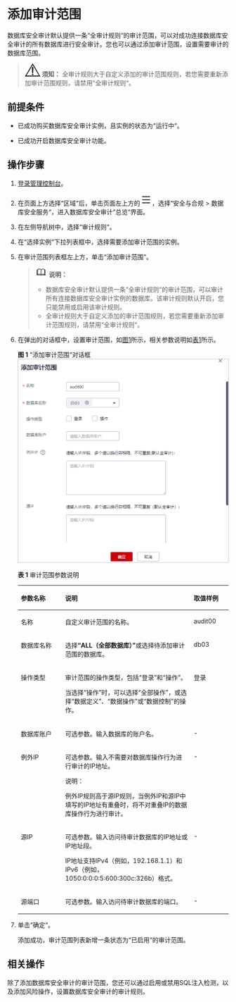 # 添加审计范围<a name="dbss_01_0190"></a>

数据库安全审计默认提供一条“全审计规则“的审计范围，可以对成功连接数据库安全审计的所有数据库进行安全审计。您也可以通过添加审计范围，设置需要审计的数据库范围。

>![](public_sys-resources/icon-notice.gif) **须知：** 
>全审计规则大于自定义添加的审计范围规则，若您需要重新添加审计范围规则，请禁用“全审计规则“。

## 前提条件<a name="section070891116319"></a>

-   已成功购买数据库安全审计实例，且实例的状态为“运行中“。

-   已成功开启数据库安全审计功能。

## 操作步骤<a name="section13224195251412"></a>

1.  [登录管理控制台](https://console.huaweicloud.com/?locale=zh-cn)。
2.  在页面上方选择“区域“后，单击页面左上方的![](figures/icon-list-1.png)，选择“安全与合规  \>  数据库安全服务“，进入数据库安全审计“总览“界面。
3.  在左侧导航树中，选择“审计规则“。
4.  在“选择实例“下拉列表框中，选择需要添加审计范围的实例。
5.  在审计范围列表框左上方，单击“添加审计范围“。

    >![](public_sys-resources/icon-note.gif) **说明：** 
    >-   数据库安全审计默认提供一条“全审计规则“的审计范围，可以审计所有连接数据库安全审计实例的数据库。该审计规则默认开启，您只能禁用或启用该审计规则。
    >-   全审计规则大于自定义添加的审计范围规则，若您需要重新添加审计范围规则，请禁用“全审计规则“。

6.  在弹出的对话框中，设置审计范围，如[图1](#fig97457713117)所示，相关参数说明如[表1](#table474657203117)所示。

    **图 1** “添加审计范围“对话框<a name="fig97457713117"></a>  
    ![](figures/添加审计范围对话框.png "添加审计范围对话框")

    **表 1**  审计范围参数说明

    <a name="table474657203117"></a>
    <table><thead align="left"><tr id="row274619703110"><th class="cellrowborder" valign="top" width="21.02%" id="mcps1.2.4.1.1"><p id="p117461775311"><a name="p117461775311"></a><a name="p117461775311"></a>参数名称</p>
    </th>
    <th class="cellrowborder" valign="top" width="60.980000000000004%" id="mcps1.2.4.1.2"><p id="p1374617711318"><a name="p1374617711318"></a><a name="p1374617711318"></a>说明</p>
    </th>
    <th class="cellrowborder" valign="top" width="18%" id="mcps1.2.4.1.3"><p id="p1774612703119"><a name="p1774612703119"></a><a name="p1774612703119"></a>取值样例</p>
    </th>
    </tr>
    </thead>
    <tbody><tr id="row57471572315"><td class="cellrowborder" valign="top" width="21.02%" headers="mcps1.2.4.1.1 "><p id="p17471476318"><a name="p17471476318"></a><a name="p17471476318"></a>名称</p>
    </td>
    <td class="cellrowborder" valign="top" width="60.980000000000004%" headers="mcps1.2.4.1.2 "><p id="p1874710773117"><a name="p1874710773117"></a><a name="p1874710773117"></a>自定义审计范围的名称。</p>
    </td>
    <td class="cellrowborder" valign="top" width="18%" headers="mcps1.2.4.1.3 "><p id="p197474723112"><a name="p197474723112"></a><a name="p197474723112"></a>audit00</p>
    </td>
    </tr>
    <tr id="row10747976313"><td class="cellrowborder" valign="top" width="21.02%" headers="mcps1.2.4.1.1 "><p id="p67471679316"><a name="p67471679316"></a><a name="p67471679316"></a>数据库名称</p>
    </td>
    <td class="cellrowborder" valign="top" width="60.980000000000004%" headers="mcps1.2.4.1.2 "><p id="p132993353464"><a name="p132993353464"></a><a name="p132993353464"></a>选择<strong id="b551918356413"><a name="b551918356413"></a><a name="b551918356413"></a><span class="parmvalue" id="parmvalue1751813574112"><a name="parmvalue1751813574112"></a><a name="parmvalue1751813574112"></a>“ALL（全部数据库）”</span></strong>或选择待添加审计范围的数据库。</p>
    </td>
    <td class="cellrowborder" valign="top" width="18%" headers="mcps1.2.4.1.3 "><p id="p138931609912"><a name="p138931609912"></a><a name="p138931609912"></a>db03</p>
    </td>
    </tr>
    <tr id="row1135581116013"><td class="cellrowborder" valign="top" width="21.02%" headers="mcps1.2.4.1.1 "><p id="p73461641445"><a name="p73461641445"></a><a name="p73461641445"></a>操作类型</p>
    </td>
    <td class="cellrowborder" valign="top" width="60.980000000000004%" headers="mcps1.2.4.1.2 "><p id="p203461464418"><a name="p203461464418"></a><a name="p203461464418"></a>审计范围的操作类型，包括<span class="parmname" id="parmname177054221382"><a name="parmname177054221382"></a><a name="parmname177054221382"></a>“登录”</span>和<span class="parmname" id="parmname1129962515818"><a name="parmname1129962515818"></a><a name="parmname1129962515818"></a>“操作”</span>。</p>
    <p id="p1215625184417"><a name="p1215625184417"></a><a name="p1215625184417"></a>当选择<span class="parmname" id="parmname1915612512445"><a name="parmname1915612512445"></a><a name="parmname1915612512445"></a>“操作”</span>时，可以选择<span class="parmname" id="parmname3156195154420"><a name="parmname3156195154420"></a><a name="parmname3156195154420"></a>“全部操作”</span>，或选择<span class="parmname" id="parmname515765174412"><a name="parmname515765174412"></a><a name="parmname515765174412"></a>“数据定义”</span>、<span class="parmname" id="parmname715714517449"><a name="parmname715714517449"></a><a name="parmname715714517449"></a>“数据操作”</span>或<span class="parmname" id="parmname151571551184411"><a name="parmname151571551184411"></a><a name="parmname151571551184411"></a>“数据控制”</span>的操作。</p>
    </td>
    <td class="cellrowborder" valign="top" width="18%" headers="mcps1.2.4.1.3 "><p id="p1034618424413"><a name="p1034618424413"></a><a name="p1034618424413"></a>登录</p>
    </td>
    </tr>
    <tr id="row2448195934818"><td class="cellrowborder" valign="top" width="21.02%" headers="mcps1.2.4.1.1 "><p id="p06582816496"><a name="p06582816496"></a><a name="p06582816496"></a>数据库账户</p>
    </td>
    <td class="cellrowborder" valign="top" width="60.980000000000004%" headers="mcps1.2.4.1.2 "><p id="p13658198134910"><a name="p13658198134910"></a><a name="p13658198134910"></a>可选参数。输入数据库的账户名。</p>
    </td>
    <td class="cellrowborder" valign="top" width="18%" headers="mcps1.2.4.1.3 "><p id="p865888154913"><a name="p865888154913"></a><a name="p865888154913"></a>-</p>
    </td>
    </tr>
    <tr id="row20913184143815"><td class="cellrowborder" valign="top" width="21.02%" headers="mcps1.2.4.1.1 "><p id="p091384133810"><a name="p091384133810"></a><a name="p091384133810"></a>例外IP</p>
    </td>
    <td class="cellrowborder" valign="top" width="60.980000000000004%" headers="mcps1.2.4.1.2 "><p id="p15913144133816"><a name="p15913144133816"></a><a name="p15913144133816"></a>可选参数。输入不需要对数据库操作行为进行审计的IP地址。</p>
    <div class="note" id="note15267592417"><a name="note15267592417"></a><a name="note15267592417"></a><span class="notetitle"> 说明： </span><div class="notebody"><p id="p71941675114"><a name="p71941675114"></a><a name="p71941675114"></a>例外IP规则高于源IP规则，当例外IP和源IP中填写的IP地址有重叠时，将不对重叠IP的数据库操作行为进行审计。</p>
    </div></div>
    </td>
    <td class="cellrowborder" valign="top" width="18%" headers="mcps1.2.4.1.3 "><p id="p199131547386"><a name="p199131547386"></a><a name="p199131547386"></a>-</p>
    </td>
    </tr>
    <tr id="row57476763110"><td class="cellrowborder" valign="top" width="21.02%" headers="mcps1.2.4.1.1 "><p id="p474713714310"><a name="p474713714310"></a><a name="p474713714310"></a>源IP</p>
    </td>
    <td class="cellrowborder" valign="top" width="60.980000000000004%" headers="mcps1.2.4.1.2 "><p id="p774719773115"><a name="p774719773115"></a><a name="p774719773115"></a>可选参数。输入访问待审计数据库的IP地址或IP地址段。</p>
    <p id="p201179149215"><a name="p201179149215"></a><a name="p201179149215"></a>IP地址支持IPv4（例如，192.168.1.1）和IPv6（例如，1050:0:0:0:5:600:300c:326b）格式。</p>
    </td>
    <td class="cellrowborder" valign="top" width="18%" headers="mcps1.2.4.1.3 "><p id="p167478793119"><a name="p167478793119"></a><a name="p167478793119"></a>-</p>
    </td>
    </tr>
    <tr id="row57473714311"><td class="cellrowborder" valign="top" width="21.02%" headers="mcps1.2.4.1.1 "><p id="p174716713117"><a name="p174716713117"></a><a name="p174716713117"></a>源端口</p>
    </td>
    <td class="cellrowborder" valign="top" width="60.980000000000004%" headers="mcps1.2.4.1.2 "><p id="p16747147153113"><a name="p16747147153113"></a><a name="p16747147153113"></a>可选参数。输入访问待审计数据库的端口。</p>
    </td>
    <td class="cellrowborder" valign="top" width="18%" headers="mcps1.2.4.1.3 "><p id="p1374715733116"><a name="p1374715733116"></a><a name="p1374715733116"></a>-</p>
    </td>
    </tr>
    </tbody>
    </table>

7.  单击“确定“。

    添加成功，审计范围列表新增一条状态为“已启用“的审计范围。


## 相关操作<a name="section1436832312226"></a>

除了添加数据库安全审计的审计范围，您还可以通过启用或禁用SQL注入检测，以及添加风险操作，设置数据库安全审计的审计规则。

